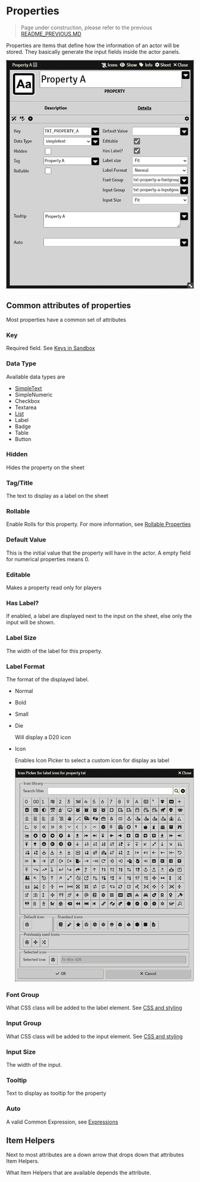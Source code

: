 # Properties

> Page under construction, please refer to the previous [README_PREVIOUS.MD](../../README_PREVIOUS.MD)

Properties are items that define how the information of an actor will be stored. They basically generate the input fields inside the actor panels. 

![Property Example](resources/property_simpletext_basic.png)

## Common attributes of properties

Most properties have a common set of attributes

### Key

Required field.
See [Keys in Sandbox](sandbox_keys.md)

### Data Type

Available data types are 

- [SimpleText](property_simpletext.md)
- SimpleNumeric
- Checkbox
- Textarea
- [List](property_list.md)
- Label
- Badge
- Table
- Button

### Hidden

Hides the property on the sheet

### Tag/Title

The text to display as a label on the sheet

### Rollable

Enable Rolls for this property.  For more information, see [Rollable Properties](properties_rollable.md)

### Default Value

This is the initial value that the property will have in the actor. A empty field for numerical properties means 0.

### Editable

Makes a property read only for players

### Has Label?

If enabled, a label are displayed next to the input on the sheet, else only the input will be shown.

### Label Size

The width of the label for this property.

### Label Format

The format of the displayed label.

- Normal

- Bold

- Small

- Die

  Will display a D20 icon

- Icon

  Enables Icon Picker to select a custom icon for display as label

  ![](./resources/icon_picker_dialog.png)

### Font Group

What CSS class will be added to the label element. See [CSS and styling](css_and_styling.md) 

### Input Group

What CSS class will be added to the input element. See [CSS and styling](css_and_styling.md) 

### Input Size

The width of the input.

### Tooltip

Text to display as tooltip for the property

### Auto

A valid Common Expression, see [Expressions](sandbox_expressions.md)

## Item Helpers

Next to most attributes are a down arrow that drops down that attributes Item Helpers.

What Item Helpers that are available depends the attribute.